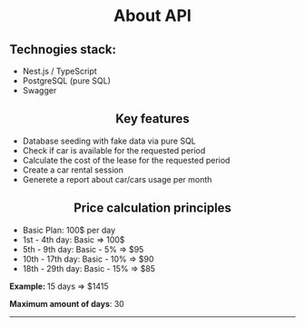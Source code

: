 <h1 align="center">About API</h1>
<h2>Technogies stack:</h2>
<ul>
  <li>Nest.js / TypeScript</li>
  <li>PostgreSQL (pure SQL)</li>
  <li>Swagger</li>
</ul>
<h2 align="center">Key features</h2>
  <ul>
    <li>Database seeding with fake data via pure SQL</li>
    <li>Check if car is available for the requested period</li>
    <li>Calculate the cost of the lease for the requested period</li>
    <li>Create a car rental session</li>
    <li>Generete a report about car/cars usage per month</li>
  </ul>
<h2 align="center">Price calculation principles</h2>
<ul>
  <li>Basic Plan: 100$ per day</li>
  <li>1st - 4th day: Basic => 100$</li>
  <li>5th - 9th day: Basic - 5% => $95</li>
  <li>10th - 17th day: Basic - 10% => $90</li>
  <li>18th - 29th day: Basic - 15% => $85</li>
</ul>
<p><b>Example: </b> 15 days => $1415</p>
<p><b>Maximum amount of days</b>: 30</p>
</ul>
<hr>
